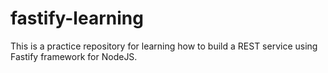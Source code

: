 # fastify-learning
This is a practice repository for learning how to build a REST service using Fastify framework for NodeJS.

